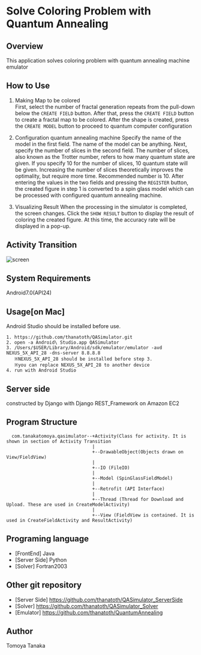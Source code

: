 # Solve Coloring Problem with Quantum Annealing
## Overview
This application solves coloring problem with quantum annealing machine emulator

## How to Use
1. Making Map to be colored  
First, select the number of fractal generation repeats from the pull-down below the `CREATE FIELD` button.
After that, press the `CREATE FIELD` button to create a fractal map to be colored.
After the shape is created, press the `CREATE MODEL` button to proceed to quantum computer configuration
   
2. Configuration quantum annealing machine
Specify the name of the model in the first field. The name of the model can be anything.
Next, specify the number of slices in the second field.
The number of slices, also known as the Trotter number, refers to how many quantum state are given.
If you specify 10 for the number of slices, 10 quantum state will be given.
Increasing the number of slices theoretically improves the optimality, but require more time. Recommended number is 10.
After entering the values in the two fields and pressing the `REGISTER` button, the created figure in step 1 is converted to a spin glass model which can be processed with configured quantum annealing machine.

3. Visualizing Result
When the processing in the simulator is completed, the screen changes.
Click the `SHOW RESULT` button to display the result of coloring the created figure.
At this time, the accuracy rate will be displayed in a pop-up.

## Activity Transition

![screen](https://user-images.githubusercontent.com/27656483/77525374-477d5000-6ecc-11ea-8a28-1931f52c3e19.png)

## System Requirements
Android7.0(API24)

## Usage[on Mac]
Android Studio should be installed before use.

    1. https://github.com/thanatoth/QASimulator.git
    2. open -a Android\ Studio.app QASimulator 
    3. /Users/$USER/Library/Android/sdk/emulator/emulator -avd NEXUS_5X_API_28 -dns-server 8.8.8.8 
       ※NEXUS_5X_API_28 should be installed before step 3. 
       ※you can replace NEXUS_5X_API_28 to another device
    4. run with Android Studio

## Server side
constructed by Django with Django REST_Framework on Amazon EC2

## Program Structure

      com.tanakatomoya.qasimulator--+Activity(Class for activity. It is shown in section of Activity Transition
                                    |                                    
                                    +--DrawableObject(Objects drawn on View/FieldView)
                                    |
                                    +--IO (FileIO)
                                    |
                                    +--Model (SpinGlassFieldModel)
                                    |
                                    +--Retrofit (API Interface)
                                    |
                                    +--Thread (Thread for Download and Upload. These are used in CreateModelActivity)
                                    |
                                    +--View (FieldView is contained. It is used in CreateFieldActivity and ResultActivity)


## Programing language
- [FrontEnd] Java  
- [Server Side] Python
- [Solver]  Fortran2003

## Other git repository
- [Server Side] https://github.com/thanatoth/QASimulator_ServerSide
- [Solver] https://github.com/thanatoth/QASimulator_Solver
- [Emulator] https://github.com/thanatoth/QuantumAnnealing

## Author
Tomoya Tanaka
